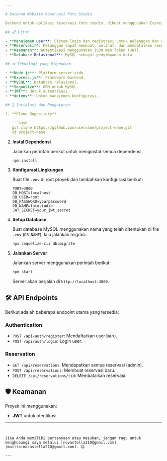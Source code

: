 ```yaml
---

# Backend Website Reservasi Foto Studio

Backend untuk aplikasi reservasi foto studio, dibuat menggunakan Express.js dan MySQL database. Proyek ini memungkinkan pengelolaan jadwal, layanan, dan reservasi studio foto secara efisien.

## 📋 Fitur

- **Manajemen User**: Sistem login dan registrasi untuk pelanggan dan admin.
- **Reservasi**: Pelanggan dapat membuat, melihat, dan membatalkan reservasi.
- **Keamanan**: Autentikasi menggunakan JSON Web Token (JWT).
- **Database Relasional**: MySQL sebagai penyimpanan data.

## ⚙️ Teknologi yang Digunakan

- **Node.js**: Platform server-side.
- **Express.js**: Framework backend.
- **MySQL**: Database relasional.
- **Sequelize**: ORM untuk MySQL.
- **JWT**: Untuk autentikasi.
- **dotenv**: Untuk manajemen konfigurasi.

## 🚀 Instalasi dan Pengaturan

1. **Clone Repository**

   ```bash
   git clone https://github.com/username/project-name.git
   cd project-name
   ```

2. **Instal Dependensi**

   Jalankan perintah berikut untuk menginstal semua dependensi:
   ```bash
   npm install
   ```

3. **Konfigurasi Lingkungan**

   Buat file `.env` di root proyek dan tambahkan konfigurasi berikut:
   ```env
   PORT=3000
   DB_HOST=localhost
   DB_USER=root
   DB_PASSWORD=yourpassword
   DB_NAME=fotostudio
   JWT_SECRET=your_jwt_secret
   ```

4. **Setup Database**

   Buat database MySQL menggunakan nama yang telah ditentukan di file `.env` (`DB_NAME`), lalu jalankan migrasi:
   ```bash
   npx sequelize-cli db:migrate
   ```

5. **Jalankan Server**

   Jalankan server menggunakan perintah berikut:
   ```bash
   npm start
   ```
   Server akan berjalan di `http://localhost:3000`.

## 🛠️ API Endpoints

Berikut adalah beberapa endpoint utama yang tersedia:

### **Authentication**
- `POST /api/auth/register`: Mendaftarkan user baru.
- `POST /api/auth/login`: Login user.

### **Reservation**
- `GET /api/reservations`: Mendapatkan semua reservasi (admin).
- `POST /api/reservations`: Membuat reservasi baru.
- `DELETE /api/reservations/:id`: Membatalkan reservasi.


## 🛡️ Keamanan

Proyek ini menggunakan:
- **JWT** untuk otentikasi.

---
```


Jika Anda memiliki pertanyaan atau masukan, jangan ragu untuk menghubungi saya melalui [novastella210@gmail.com](mailto:nocastella210@gmail.com). 😊

--- 
